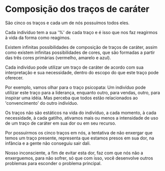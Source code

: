 # Composição dos traços de caráter

São cinco os traços e cada um de nós possuímos todos eles.

Cada indivíduo tem a sua '%' de cada traço e é isso que nos faz reagirmos à vida da forma como reagimos.

Existem infinitas possibilidades de composição de traços de caráter, assim como existem infinitas possibilidades de cores, que são formadas a partir das três cores primárias (vermelho, amarelo e azul).

Cada indivíduo pode utilizar um traço de caráter de acordo com sua interpretação e sua necessidade, dentro do escopo do que este traço pode oferecer.

Por exemplo, vamos olhar para o traço psicopata: Um indivíduo pode utilizar este traço para a liderança, enquanto outro, para vendas, outro, para inspirar uma idéia. Mas perceba que todos estão relacionados ao 'convencimento' do outro indivíduo.

Os traços não são estáticos na vida do indivíduo, a cada momento, à cada necessidade, à cada gatilho, ativamos mais ou menos a intensidade de uso de um traço de caráter em sua dor ou em seu recurso.

Por possuirmos os cinco traços em nós, a tentativa de não enxergar que temos um traço presente, representa que estamos presos em sua dor, na infância e a gente não conseguiu sair dali.

Nosso inconsciente, a fim de evitar esta dor, faz com que nós não a enxerguemos, para não sofrer, só que com isso, você desenvolve outros problemas para esconder o problema principal.
